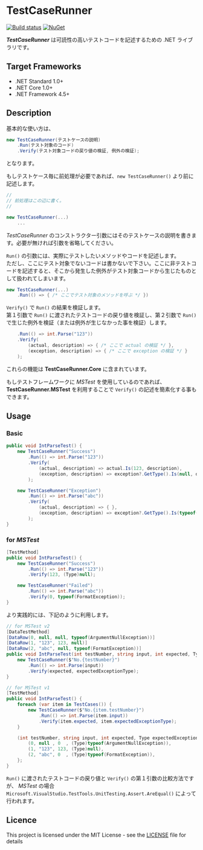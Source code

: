 # TestCaseRunner
[![Build status](https://ci.appveyor.com/api/projects/status/mja7dv0nxrs9u8t3/branch/master?svg=true)](https://ci.appveyor.com/project/inasync/testcaserunner/branch/master)
[![NuGet](https://img.shields.io/nuget/v/Inasync.TestCaseRunner.MSTest.svg)](https://www.nuget.org/packages/Inasync.TestCaseRunner.MSTest/)

***TestCaseRunner*** は可読性の高いテストコードを記述するための .NET ライブラリです。


## Target Frameworks
- .NET Standard 1.0+
- .NET Core 1.0+
- .NET Framework 4.5+


## Description
基本的な使い方は、
```cs
new TestCaseRunner(テストケースの説明)
    .Run(テスト対象のコード)
    .Verify(テスト対象コードの戻り値の検証, 例外の検証);
```
となります。

もしテストケース毎に前処理が必要であれば、`new TestCaseRunner()` より前に記述します。
```cs
// 
// 前処理はこの辺に書く。
//

new TestCaseRunner(...)
    ...
```

*TestCaseRunner* のコンストラクター引数にはそのテストケースの説明を書きます。必要が無ければ引数を省略してください。

`Run()` の引数には、実際にテストしたいメソッドやコードを記述します。  
ただし、ここにテスト対象でないコードは書かないで下さい。ここに非テストコードを記述すると、そこから発生した例外がテスト対象コードから生じたものとして扱われてしまいます。
```cs
new TestCaseRunner(...)
    .Run(() => { /* ここでテスト対象のメソッドを呼ぶ */ })
```

`Verify()` で `Run()` の結果を検証します。  
第１引数で `Run()` に渡されたテストコードの戻り値を検証し、第２引数で `Run()` で生じた例外を検証（または例外が生じなかった事を検証）します。
```cs
    .Run(() => int.Parse("123"))
    .Verify(
        (actual, description) => { /* ここで actual の検証 */ },
        (exception, description) => { /* ここで exception の検証 */ }
    );
```

これらの機能は **TestCaseRunner.Core** に含まれています。

もしテストフレームワークに *MSTest* を使用しているのであれば、**TestCaseRunner.MSTest** を利用することで `Verify()` の記述を簡素化する事もできます。


## Usage
### Basic
```cs
public void IntParseTest() {
    new TestCaseRunner("Success")
        .Run(() => int.Parse("123"))
        .Verify(
            (actual, description) => actual.Is(123, description),
            (exception, description) => exception?.GetType().Is(null, description)
        );

    new TestCaseRunner("Exception")
        .Run(() => int.Parse("abc"))
        .Verify(
            (actual, description) => { },
            (exception, description) => exception?.GetType().Is(typeof(FormatException), description)
        );
}
```

### for *MSTest*
```cs
[TestMethod]
public void IntParseTest() {
    new TestCaseRunner("Success")
        .Run(() => int.Parse("123"))
        .Verify(123, (Type)null);

    new TestCaseRunner("Failed")
        .Run(() => int.Parse("abc"))
        .Verify(0, typeof(FormatException));
}
```

より実践的には、下記のように利用します。
```cs
// for MSTest v2
[DataTestMethod]
[DataRow(0, null, null, typeof(ArgumentNullException))]
[DataRow(1, "123", 123, null)]
[DataRow(2, "abc", null, typeof(FormatException))]
public void IntParseTest(int testNumber, string input, int expected, Type expectedExceptionType) {
    new TestCaseRunner($"No.{testNumber}")
        .Run(() => int.Parse(input))
        .Verify(expected, expectedExceptionType);
}
```
```cs
// for MSTest v1
[TestMethod]
public void IntParseTest() {
    foreach (var item in TestCases()) {
        new TestCaseRunner($"No.{item.testNumber}")
            .Run(() => int.Parse(item.input))
            .Verify(item.expected, item.expectedExceptionType);
    }

    (int testNumber, string input, int expected, Type expectedExceptionType)[] TestCases() => new[] {
        (0, null , 0  , (Type)typeof(ArgumentNullException)),
        (1, "123", 123, (Type)null),
        (2, "abc", 0  , (Type)typeof(FormatException)),
    };
}
```
`Run()` に渡されたテストコードの戻り値と `Verify()` の第１引数の比較方法ですが、 *MSTest* の場合 `Microsoft.VisualStudio.TestTools.UnitTesting.Assert.AreEqual()` によって行われます。


## Licence
This project is licensed under the MIT License - see the [LICENSE](LICENSE) file for details
